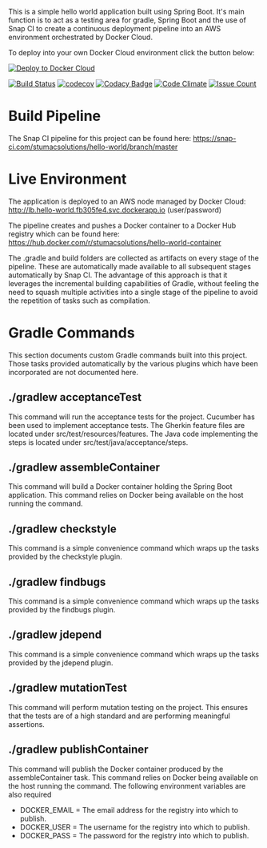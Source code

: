 This is a simple hello world application built using Spring Boot. It's 
main function is to act as a testing area for gradle, Spring Boot and 
the use of Snap CI to create a continuous deployment pipeline into an 
AWS environment orchestrated by Docker Cloud.

To deploy into your own Docker Cloud environment click the button below:

[![Deploy to Docker Cloud](https://files.cloud.docker.com/images/deploy-to-dockercloud.svg)](https://cloud.docker.com/stack/deploy/)

[![Build Status](https://snap-ci.com/stumacsolutions/hello-world/branch/master/build_image)](https://snap-ci.com/stumacsolutions/hello-world/branch/master)
[![codecov](https://codecov.io/gh/stumacsolutions/hello-world/branch/master/graph/badge.svg)](https://codecov.io/gh/stumacsolutions/hello-world)
[![Codacy Badge](https://api.codacy.com/project/badge/Grade/5ab4d3e898194a6eaef4e80dbc556934)](https://www.codacy.com/app/stumacsolutions/hello-world?utm_source=github.com&amp;utm_medium=referral&amp;utm_content=stumacsolutions/hello-world&amp;utm_campaign=Badge_Grade)
[![Code Climate](https://codeclimate.com/github/stumacsolutions/hello-world/badges/gpa.svg)](https://codeclimate.com/github/stumacsolutions/hello-world)
[![Issue Count](https://codeclimate.com/github/stumacsolutions/hello-world/badges/issue_count.svg)](https://codeclimate.com/github/stumacsolutions/hello-world)

# Build Pipeline

The Snap CI pipeline for this project can be found here:
https://snap-ci.com/stumacsolutions/hello-world/branch/master

# Live Environment
The application is deployed to an AWS node managed by Docker Cloud:
http://lb.hello-world.fb305fe4.svc.dockerapp.io (user/password)

The pipeline creates and pushes a Docker container to a Docker Hub
registry which can be found here:
https://hub.docker.com/r/stumacsolutions/hello-world-container

The .gradle and build folders are collected as artifacts on every stage
of the pipeline. These are automatically made available to all subsequent
stages automatically by Snap CI. The advantage of this approach is that
it leverages the incremental building capabilities of Gradle, without
feeling the need to squash multiple activities into a single stage of the 
pipeline to avoid the repetition of tasks such as compilation.

# Gradle Commands
This section documents custom Gradle commands built into this project.
Those tasks provided automatically by the various plugins which have 
been incorporated are not documented here.

## ./gradlew acceptanceTest
This command will run the acceptance tests for the project. Cucumber has
been used to implement acceptance tests. The Gherkin feature files are
located under src/test/resources/features. The Java code implementing 
the steps is located under src/test/java/acceptance/steps.

## ./gradlew assembleContainer
This command will build a Docker container holding the Spring Boot 
application. This command relies on Docker being available on the host
running the command.

## ./gradlew checkstyle
This command is a simple convenience command which wraps up the tasks 
provided by the checkstyle plugin.

## ./gradlew findbugs
This command is a simple convenience command which wraps up the tasks 
provided by the findbugs plugin.

## ./gradlew jdepend
This command is a simple convenience command which wraps up the tasks 
provided by the jdepend plugin.

## ./gradlew mutationTest
This command will perform mutation testing on the project. This ensures
that the tests are of a high standard and are performing meaningful
assertions.

## ./gradlew publishContainer
This command will publish the Docker container produced by the 
assembleContainer task. This command relies on Docker being available 
on the host running the command. The following environment variables are 
also required
* DOCKER_EMAIL = The email address for the registry into which to publish.
* DOCKER_USER  = The username for the registry into which to publish.
* DOCKER_PASS  = The password for the registry into which to publish.

